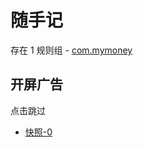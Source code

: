 # 随手记

存在 1 规则组 - [com.mymoney](/src/apps/com.mymoney.ts)

## 开屏广告

点击跳过

- [快照-0](https://i.gkd.li/import/13855760)
